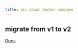 ```yaml
---
title: all about docker compose
---
```


## migrate from v1 to v2

[Docs](https://docs.docker.com/compose/migrate/)
